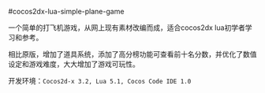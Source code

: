 #cocos2dx-lua-simple-plane-game

一个简单的打飞机游戏，从网上现有素材改编而成，适合cocos2dx lua初学者学习和参考。

相比原版，增加了道具系统，添加了高分榜功能可查看前十名分数，并优化了数值设定和游戏难度，大大增加了游戏可玩性。

开发环境：`Cocos2d-x 3.2, Lua 5.1, Cocos Code IDE 1.0`
